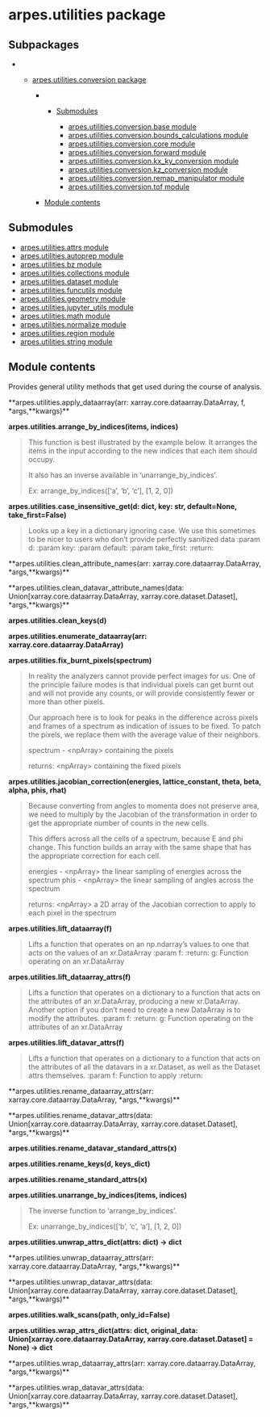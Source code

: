 # arpes.utilities package

## Subpackages

  -   - [arpes.utilities.conversion package](arpes.utilities.conversion)
        
          -   - [Submodules](arpes.utilities.conversion#submodules)
                
                  - [arpes.utilities.conversion.base
                    module](arpes.utilities.conversion.base)
                  - [arpes.utilities.conversion.bounds\_calculations
                    module](arpes.utilities.conversion.bounds_calculations)
                  - [arpes.utilities.conversion.core
                    module](arpes.utilities.conversion.core)
                  - [arpes.utilities.conversion.forward
                    module](arpes.utilities.conversion.forward)
                  - [arpes.utilities.conversion.kx\_ky\_conversion
                    module](arpes.utilities.conversion.kx_ky_conversion)
                  - [arpes.utilities.conversion.kz\_conversion
                    module](arpes.utilities.conversion.kz_conversion)
                  - [arpes.utilities.conversion.remap\_manipulator
                    module](arpes.utilities.conversion.remap_manipulator)
                  - [arpes.utilities.conversion.tof
                    module](arpes.utilities.conversion.tof)
        
          - [Module
            contents](arpes.utilities.conversion#module-arpes.utilities.conversion)

## Submodules

  - [arpes.utilities.attrs module](arpes.utilities.attrs)
  - [arpes.utilities.autoprep module](arpes.utilities.autoprep)
  - [arpes.utilities.bz module](arpes.utilities.bz)
  - [arpes.utilities.collections module](arpes.utilities.collections)
  - [arpes.utilities.dataset module](arpes.utilities.dataset)
  - [arpes.utilities.funcutils module](arpes.utilities.funcutils)
  - [arpes.utilities.geometry module](arpes.utilities.geometry)
  - [arpes.utilities.jupyter\_utils
    module](arpes.utilities.jupyter_utils)
  - [arpes.utilities.math module](arpes.utilities.math)
  - [arpes.utilities.normalize module](arpes.utilities.normalize)
  - [arpes.utilities.region module](arpes.utilities.region)
  - [arpes.utilities.string module](arpes.utilities.string)

## Module contents

Provides general utility methods that get used during the course of
analysis.

**arpes.utilities.apply\_dataarray(arr: xarray.core.dataarray.DataArray,
f, \*args,**kwargs)\*\*

**arpes.utilities.arrange\_by\_indices(items, indices)**

> This function is best illustrated by the example below. It arranges
> the items in the input according to the new indices that each item
> should occupy.
> 
> It also has an inverse available in ‘unarrange\_by\_indices’.
> 
> Ex: arrange\_by\_indices(\[‘a’, ‘b’, ‘c’\], \[1, 2, 0\])

**arpes.utilities.case\_insensitive\_get(d: dict, key: str,
default=None, take\_first=False)**

> Looks up a key in a dictionary ignoring case. We use this sometimes to
> be nicer to users who don’t provide perfectly sanitized data :param d:
> :param key: :param default: :param take\_first: :return:

**arpes.utilities.clean\_attribute\_names(arr:
xarray.core.dataarray.DataArray, \*args,**kwargs)\*\*

**arpes.utilities.clean\_datavar\_attribute\_names(data:
Union\[xarray.core.dataarray.DataArray, xarray.core.dataset.Dataset\],
\*args,**kwargs)\*\*

**arpes.utilities.clean\_keys(d)**

**arpes.utilities.enumerate\_dataarray(arr:
xarray.core.dataarray.DataArray)**

**arpes.utilities.fix\_burnt\_pixels(spectrum)**

> In reality the analyzers cannot provide perfect images for us. One of
> the principle failure modes is that individual pixels can get burnt
> out and will not provide any counts, or will provide consistently
> fewer or more than other pixels.
> 
> Our approach here is to look for peaks in the difference across pixels
> and frames of a spectrum as indication of issues to be fixed. To patch
> the pixels, we replace them with the average value of their neighbors.
> 
> spectrum - \<npArray\> containing the pixels
> 
> returns: \<npArray\> containing the fixed pixels

**arpes.utilities.jacobian\_correction(energies, lattice\_constant,
theta, beta, alpha, phis, rhat)**

> Because converting from angles to momenta does not preserve area, we
> need to multiply by the Jacobian of the transformation in order to get
> the appropriate number of counts in the new cells.
> 
> This differs across all the cells of a spectrum, because E and phi
> change. This function builds an array with the same shape that has the
> appropriate correction for each cell.
> 
> energies - \<npArray\> the linear sampling of energies across the
> spectrum phis - \<npArray\> the linear sampling of angles across the
> spectrum
> 
> returns: \<npArray\> a 2D array of the Jacobian correction to apply to
> each pixel in the spectrum

**arpes.utilities.lift\_dataarray(f)**

> Lifts a function that operates on an np.ndarray’s values to one that
> acts on the values of an xr.DataArray :param f: :return: g: Function
> operating on an xr.DataArray

**arpes.utilities.lift\_dataarray\_attrs(f)**

> Lifts a function that operates on a dictionary to a function that acts
> on the attributes of an xr.DataArray, producing a new xr.DataArray.
> Another option if you don’t need to create a new DataArray is to
> modify the attributes. :param f: :return: g: Function operating on the
> attributes of an xr.DataArray

**arpes.utilities.lift\_datavar\_attrs(f)**

> Lifts a function that operates on a dictionary to a function that acts
> on the attributes of all the datavars in a xr.Dataset, as well as the
> Dataset attrs themselves. :param f: Function to apply :return:

**arpes.utilities.rename\_dataarray\_attrs(arr:
xarray.core.dataarray.DataArray, \*args,**kwargs)\*\*

**arpes.utilities.rename\_datavar\_attrs(data:
Union\[xarray.core.dataarray.DataArray, xarray.core.dataset.Dataset\],
\*args,**kwargs)\*\*

**arpes.utilities.rename\_datavar\_standard\_attrs(x)**

**arpes.utilities.rename\_keys(d, keys\_dict)**

**arpes.utilities.rename\_standard\_attrs(x)**

**arpes.utilities.unarrange\_by\_indices(items, indices)**

> The inverse function to ‘arrange\_by\_indices’.
> 
> Ex: unarrange\_by\_indices(\[‘b’, ‘c’, ‘a’\], \[1, 2, 0\])

**arpes.utilities.unwrap\_attrs\_dict(attrs: dict) -\> dict**

**arpes.utilities.unwrap\_dataarray\_attrs(arr:
xarray.core.dataarray.DataArray, \*args,**kwargs)\*\*

**arpes.utilities.unwrap\_datavar\_attrs(data:
Union\[xarray.core.dataarray.DataArray, xarray.core.dataset.Dataset\],
\*args,**kwargs)\*\*

**arpes.utilities.walk\_scans(path, only\_id=False)**

**arpes.utilities.wrap\_attrs\_dict(attrs: dict, original\_data:
Union\[xarray.core.dataarray.DataArray, xarray.core.dataset.Dataset\] =
None) -\> dict**

**arpes.utilities.wrap\_dataarray\_attrs(arr:
xarray.core.dataarray.DataArray, \*args,**kwargs)\*\*

**arpes.utilities.wrap\_datavar\_attrs(data:
Union\[xarray.core.dataarray.DataArray, xarray.core.dataset.Dataset\],
\*args,**kwargs)\*\*
